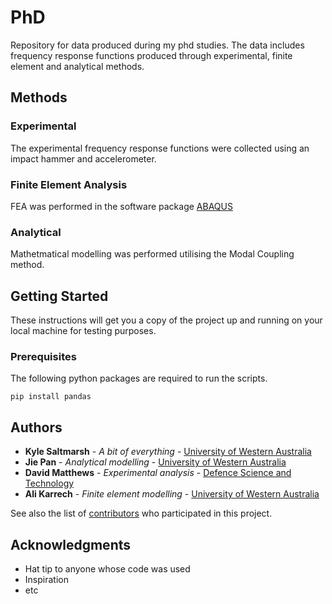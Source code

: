 # PhD
Repository for data produced during my phd studies. The data includes frequency response functions produced through experimental, finite element and analytical methods. 

## Methods

### Experimental
The experimental frequency response functions were collected using an impact hammer and accelerometer. 

### Finite Element Analysis
FEA was performed in the software package [ABAQUS](https://www.3ds.com/products-services/simulia/products/abaqus/)

### Analytical
Mathetmatical modelling was performed utilising the Modal Coupling method.

## Getting Started

These instructions will get you a copy of the project up and running on your local machine for testing purposes. 

### Prerequisites

The following python packages are required to run the scripts. 

```
pip install pandas
```
## Authors

* **Kyle Saltmarsh** - *A bit of everything* - [University of Western Australia](https://www.linkedin.com/in/kylesaltmarsh/)
* **Jie Pan** - *Analytical modelling* - [University of Western Australia](https://www.google.com/search?q=jie+pan+profile&oq=jie+pan+profile&aqs=chrome..69i57j0l4j46j0l2.1960j0j7&sourceid=chrome&ie=UTF-8)
* **David Matthews** - *Experimental analysis* - [Defence Science and Technology](https://www.dst.defence.gov.au/capability/sonar-technologies)
* **Ali Karrech** - *Finite element modelling* - [University of Western Australia](https://research-repository.uwa.edu.au/en/persons/ali-karrech)


See also the list of [contributors](https://github.com/your/project/contributors) who participated in this project.

## Acknowledgments

* Hat tip to anyone whose code was used
* Inspiration
* etc
